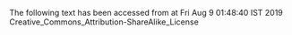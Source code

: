 The following text has been accessed from at Fri Aug 9 01:48:40 IST 2019
Creative_Commons_Attribution-ShareAlike_License
